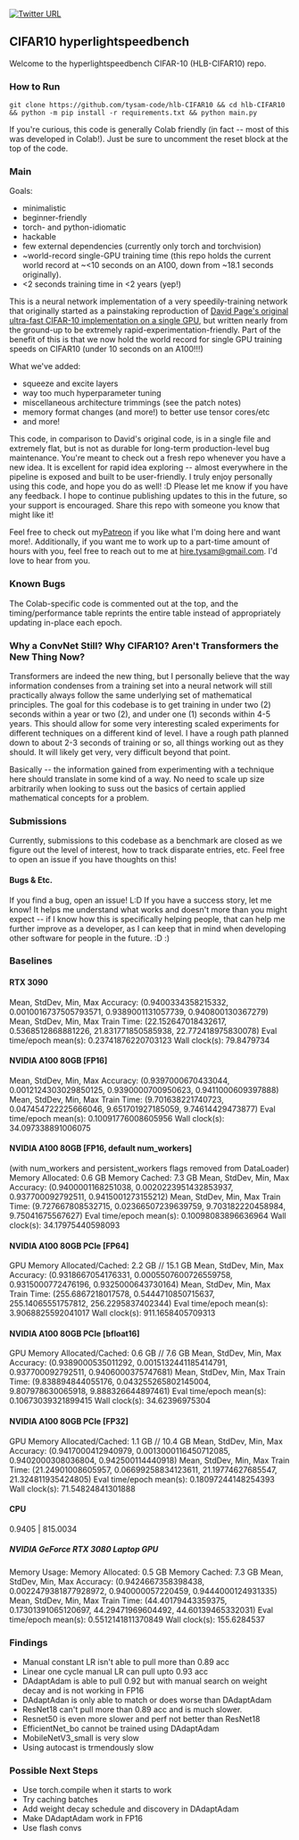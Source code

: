 [![Twitter URL](https://img.shields.io/twitter/url/https/twitter.com/hi_tysam.svg?style=social&label=Follow%20%40TySam_And)](https://twitter.com/hi_tysam)

## CIFAR10 hyperlightspeedbench
Welcome to the hyperlightspeedbench CIFAR-10 (HLB-CIFAR10) repo.

### How to Run


`git clone https://github.com/tysam-code/hlb-CIFAR10 && cd hlb-CIFAR10 && python -m pip install -r requirements.txt && python main.py`


If you're curious, this code is generally Colab friendly (in fact -- most of this was developed in Colab!). Just be sure to uncomment the reset block at the top of the code.


### Main

Goals:

* minimalistic
* beginner-friendly
* torch- and python-idiomatic
* hackable
* few external dependencies (currently only torch and torchvision)
* ~world-record single-GPU training time (this repo holds the current world record at ~<10 seconds on an A100, down from ~18.1 seconds originally).
* <2 seconds training time in <2 years (yep!)

This is a neural network implementation of a very speedily-training network that originally started as a painstaking reproduction of [David Page's original ultra-fast CIFAR-10 implementation on a single GPU](https://myrtle.ai/learn/how-to-train-your-resnet/), but written nearly from the ground-up to be extremely rapid-experimentation-friendly. Part of the benefit of this is that we now hold the world record for single GPU training speeds on CIFAR10 (under 10 seconds on an A100!!!)

What we've added:
* squeeze and excite layers
* way too much hyperparameter tuning
* miscellaneous architecture trimmings (see the patch notes)
* memory format changes (and more!) to better use tensor cores/etc
* and more!

This code, in comparison to David's original code, is in a single file and extremely flat, but is not as durable for long-term production-level bug maintenance. You're meant to check out a fresh repo whenever you have a new idea. It is excellent for rapid idea exploring -- almost everywhere in the pipeline is exposed and built to be user-friendly. I truly enjoy personally using this code, and hope you do as well! :D Please let me know if you have any feedback. I hope to continue publishing updates to this in the future, so your support is encouraged. Share this repo with someone you know that might like it!

Feel free to check out my[Patreon](https://www.patreon.com/user/posts?u=83632131) if you like what I'm doing here and want more!. Additionally, if you want me to work up to a part-time amount of hours with you, feel free to reach out to me at hire.tysam@gmail.com. I'd love to hear from you.


### Known Bugs

The Colab-specific code is commented out at the top, and the timing/performance table reprints the entire table instead of appropriately updating in-place each epoch.

### Why a ConvNet Still? Why CIFAR10? Aren't Transformers the New Thing Now?


Transformers are indeed the new thing, but I personally believe that the way information condenses from a training set into a neural network will still practically always follow the same underlying set of mathematical principles. The goal for this codebase is to get training in under two (2) seconds within a year or two (2), and under one (1) seconds within 4-5 years. This should allow for some very interesting scaled experiments for different techniques on a different kind of level. I have a rough path planned down to about 2-3 seconds of training or so, all things working out as they should. It will likely get very, very difficult beyond that point.

Basically -- the information gained from experimenting with a technique here should translate in some kind of a way. No need to scale up size arbitrarily when looking to suss out the basics of certain applied mathematical concepts for a problem.


### Submissions

Currently, submissions to this codebase as a benchmark are closed as we figure out the level of interest, how to track disparate entries, etc. Feel free to open an issue if you have thoughts on this!

#### Bugs & Etc.

If you find a bug, open an issue! L:D If you have a success story, let me know! It helps me understand what works and doesn't more than you might expect -- if I know how this is specifically helping people, that can help me further improve as a developer, as I can keep that in mind when developing other software for people in the future. :D :)

### Baselines

#### RTX 3090

Mean, StdDev, Min, Max Accuracy: (0.9400334358215332, 0.0010016737505793571, 0.9389001131057739, 0.940800130367279)
Mean, StdDev, Min, Max Train Time: (22.152647018432617, 0.5368512868881226, 21.831771850585938, 22.772418975830078)
Eval time/epoch mean(s): 0.23741876220703123
Wall clock(s): 79.8479734

#### NVIDIA A100 80GB [FP16]

Mean, StdDev, Min, Max Accuracy: (0.9397000670433044, 0.0012124303029850125, 0.9390000700950623, 0.9411000609397888)
Mean, StdDev, Min, Max Train Time: (9.701638221740723, 0.047454722225666046, 9.651701927185059, 9.74614429473877)
Eval time/epoch mean(s): 0.10091776008605956
Wall clock(s): 34.097338891006075

#### NVIDIA A100 80GB [FP16, default num_workers]
(with num_workers and persistent_workers flags removed from DataLoader)
Memory Allocated: 0.6 GB
Memory Cached:    7.3 GB
Mean, StdDev, Min, Max Accuracy: (0.9400001168251038, 0.0020223951432853937, 0.937700092792511, 0.9415001273155212)
Mean, StdDev, Min, Max Train Time: (9.727667808532715, 0.02366507239639759, 9.703182220458984, 9.75041675567627)
Eval time/epoch mean(s): 0.10098083896636964
Wall clock(s): 34.17975440598093


#### NVIDIA A100 80GB PCIe [FP64]
GPU Memory Allocated/Cached: 2.2 GB // 15.1 GB
Mean, StdDev, Min, Max Accuracy: (0.9318667054176331, 0.0005507600726559758, 0.9315000772476196, 0.9325000643730164)
Mean, StdDev, Min, Max Train Time: (255.6867218017578, 0.5444710850715637, 255.14065551757812, 256.2295837402344)
Eval time/epoch mean(s): 3.9068825592041017
Wall clock(s): 911.1658405709313

#### NVIDIA A100 80GB PCIe [bfloat16]
GPU Memory Allocated/Cached: 0.6 GB // 7.6 GB
Mean, StdDev, Min, Max Accuracy: (0.9389000535011292, 0.0015132441185414791, 0.937700092792511, 0.9406000375747681)
Mean, StdDev, Min, Max Train Time: (9.838894844055176, 0.043255265802145004, 9.807978630065918, 9.888326644897461)
Eval time/epoch mean(s): 0.10673039321899415
Wall clock(s): 34.62396975304

#### NVIDIA A100 80GB PCIe [FP32]
GPU Memory Allocated/Cached: 1.1 GB // 10.4 GB
Mean, StdDev, Min, Max Accuracy: (0.9417000412940979, 0.0013000116450712085, 0.9402000308036804, 0.942500114440918)
Mean, StdDev, Min, Max Train Time: (21.24901008605957, 0.06699258834123611, 21.19774627685547, 21.324811935424805)
Eval time/epoch mean(s): 0.18097244148254393
Wall clock(s): 71.54824841301888

#### CPU

0.9405  |    815.0034

##### NVIDIA GeForce RTX 3080 Laptop GPU
Memory Usage:
Memory Allocated: 0.5 GB
Memory Cached:    7.3 GB
Mean, StdDev, Min, Max Accuracy: (0.9424667358398438, 0.0022479381877928972, 0.940000057220459, 0.9444000124931335)
Mean, StdDev, Min, Max Train Time: (44.40179443359375, 0.17301391065120697, 44.29471969604492, 44.60139465332031)
Eval time/epoch mean(s): 0.5512141811370849
Wall clock(s): 155.6284537

### Findings
- Manual constant LR isn't able to pull more than 0.89 acc
- Linear one cycle manual LR can pull upto 0.93 acc
- DAdaptAdam is able to pull 0.92 but with manual search on weight decay and is not working in FP16
- DAdaptAdan is only able to match or does worse than DAdaptAdam
- ResNet18 can't pull more than 0.89 acc and is much slower.
- Resnet50 is even more slower and perf not better than ResNet18
- EfficientNet_bo cannot be trained using DAdaptAdam
- MobileNetV3_small is very slow
- Using autocast is trmendously slow

### Possible Next Steps
- Use torch.compile when it starts to work
- Try caching batches
- Add weight decay schedule and discovery in DAdaptAdam
- Make DAdaptAdam work in FP16
- Use flash convs